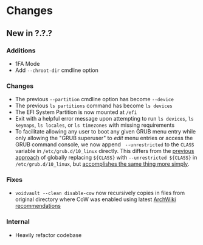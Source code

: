 Changes
=======

New in ?.?.?
------------

### Additions

- 1FA Mode
- Add `--chroot-dir` cmdline option

### Changes

- The previous `--partition` cmdline option has become `--device`
- The previous `ls partitions` command has become `ls devices`
- The EFI System Partition is now mounted at `/efi`
- Exit with a helpful error message upon attempting to run `ls devices`,
  `ls keymaps`, `ls locales`, or `ls timezones` with missing requirements
- To facilitate allowing any user to boot any given GRUB menu entry while only
  allowing the "GRUB superuser" to *edit* menu entries or access the GRUB
  command console, we now append ` --unrestricted` to the `CLASS` variable in
  `/etc/grub.d/10_linux` directly. This differs from the [previous
  approach](https://github.com/atweiden/voidvault/blob/7b159fa237ae4d7e612e6733a84b07cbf84d76b6/lib/Voidvault/Bootstrap.pm6#L2584)
  of globally replacing `${CLASS}` with `--unrestricted ${CLASS}` in
  `/etc/grub.d/10_linux`, but [accomplishes the same thing more simply](https://wiki.archlinux.org/title/GRUB/Tips_and_tricks#Password_protection_of_GRUB_edit_and_console_options_only).

### Fixes

- `voidvault --clean disable-cow` now recursively copies in files
  from original directory where CoW was enabled using latest [ArchWiki
  recommendations](https://wiki.archlinux.org/title/Btrfs#Disabling_CoW)

### Internal

- Heavily refactor codebase
